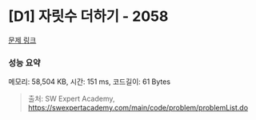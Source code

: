 # [D1] 자릿수 더하기 - 2058 

[문제 링크](https://swexpertacademy.com/main/code/problem/problemDetail.do?contestProbId=AV5QPRjqA10DFAUq) 

### 성능 요약

메모리: 58,504 KB, 시간: 151 ms, 코드길이: 61 Bytes



> 출처: SW Expert Academy, https://swexpertacademy.com/main/code/problem/problemList.do